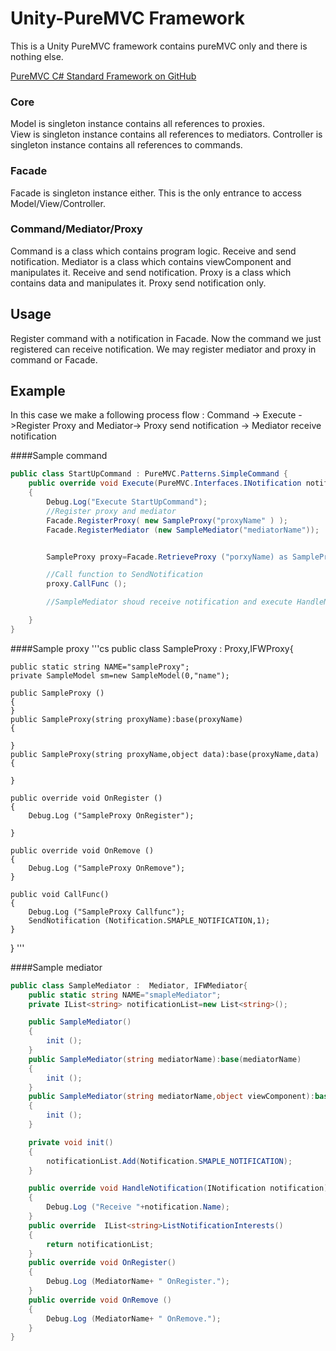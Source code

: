 # Unity-PureMVC Framework
This is a Unity PureMVC framework contains pureMVC only and there is nothing else.


[PureMVC C# Standard Framework on GitHub](https://github.com/PureMVC/puremvc-csharp-standard-framework)

### Core

Model is singleton instance contains all references to proxies.   
View is singleton instance contains all references to mediators.
Controller is singleton instance contains all references to commands.

### Facade
Facade is singleton instance either.
This is the only entrance to access Model/View/Controller.

### Command/Mediator/Proxy
Command is a class which contains program logic.
    Receive and send notification.
Mediator is a class which contains viewComponent and manipulates it.
    Receive and send notification.
Proxy is a class which contains data and manipulates it.
    Proxy send notification only.

## Usage
Register command with a notification in Facade.
Now the command we just registered can receive notification.
We may register mediator and proxy in command or Facade.


## Example
In this case we make a following process flow :
Command -> Execute ->Register Proxy and Mediator-> Proxy send notification -> Mediator receive notification

####Sample command
```cs
public class StartUpCommand : PureMVC.Patterns.SimpleCommand {
	public override void Execute(PureMVC.Interfaces.INotification notification)
	{
		Debug.Log("Execute StartUpCommand");
        //Register proxy and mediator
		Facade.RegisterProxy( new SampleProxy("proxyName" ) );
		Facade.RegisterMediator (new SampleMediator("mediatorName"));


		SampleProxy proxy=Facade.RetrieveProxy ("porxyName) as SampleProxy;

		//Call function to SendNotification
		proxy.CallFunc ();

		//SampleMediator shoud receive notification and execute HandleNotification function 

	}
}
```

####Sample proxy
'''cs
public class SampleProxy : Proxy,IFWProxy{

	public static string NAME="sampleProxy";
	private SampleModel sm=new SampleModel(0,"name");

	public SampleProxy () 
	{
	}
	public SampleProxy(string proxyName):base(proxyName)
	{
		
	}
	public SampleProxy(string proxyName,object data):base(proxyName,data)
	{
		
	}

	public override void OnRegister ()
	{
		Debug.Log ("SampleProxy OnRegister");

	}

	public override void OnRemove ()
	{
		Debug.Log ("SampleProxy OnRemove");
	}
		
	public void CallFunc()
	{
		Debug.Log ("SampleProxy Callfunc");
		SendNotification (Notification.SMAPLE_NOTIFICATION,1);
	}
}
'''

####Sample mediator
```cs
public class SampleMediator :  Mediator, IFWMediator{
	public static string NAME="smapleMediator";
	private IList<string> notificationList=new List<string>();

	public SampleMediator()
	{
		init ();
	}
	public SampleMediator(string mediatorName):base(mediatorName)
	{
		init ();
	}
	public SampleMediator(string mediatorName,object viewComponent):base(mediatorName,viewComponent)
	{
		init ();
	}

	private void init()
	{
		notificationList.Add(Notification.SMAPLE_NOTIFICATION);
	}

	public override void HandleNotification(INotification notification)
	{
		Debug.Log ("Receive "+notification.Name);
	}
	public override  IList<string>ListNotificationInterests()
	{
		return notificationList;
	}
	public override void OnRegister()
	{
		Debug.Log (MediatorName+ " OnRegister.");
	}
	public override void OnRemove ()
	{
		Debug.Log (MediatorName+ " OnRemove.");
	}
}
```
